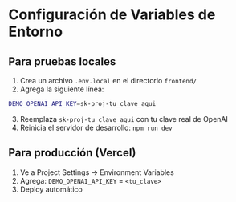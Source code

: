 # Configuración de Variables de Entorno

## Para pruebas locales

1. Crea un archivo `.env.local` en el directorio `frontend/`
2. Agrega la siguiente línea:

```bash
DEMO_OPENAI_API_KEY=sk-proj-tu_clave_aqui
```

3. Reemplaza `sk-proj-tu_clave_aqui` con tu clave real de OpenAI
4. Reinicia el servidor de desarrollo: `npm run dev`

## Para producción (Vercel)

1. Ve a Project Settings → Environment Variables
2. Agrega: `DEMO_OPENAI_API_KEY` = `<tu_clave>`
3. Deploy automático
